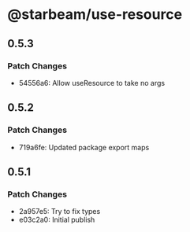 # @starbeam/use-resource

## 0.5.3

### Patch Changes

- 54556a6: Allow useResource to take no args

## 0.5.2

### Patch Changes

- 719a6fe: Updated package export maps

## 0.5.1

### Patch Changes

- 2a957e5: Try to fix types
- e03c2a0: Initial publish
